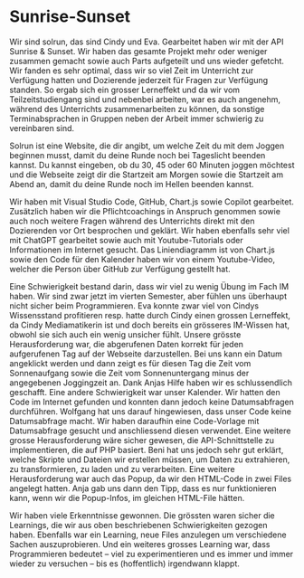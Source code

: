 # Sunrise-Sunset
Wir sind solrun, das sind Cindy und Eva. Gearbeitet haben wir mit der API Sunrise & Sunset. Wir haben das gesamte Projekt mehr oder weniger zusammen gemacht sowie auch Parts aufgeteilt und uns wieder gefetcht. Wir fanden es sehr optimal, dass wir so viel Zeit im Unterricht zur Verfügung hatten und Dozierende jederzeit für Fragen zur Verfügung standen. So ergab sich ein grosser Lerneffekt und da wir vom Teilzeitstudiengang sind und nebenbei arbeiten, war es auch angenehm, während des Unterrichts zusammenarbeiten zu können, da sonstige Terminabsprachen in Gruppen neben der Arbeit immer schwierig zu vereinbaren sind.

Solrun ist eine Website, die dir angibt, um welche Zeit du mit dem Joggen beginnen musst, damit du deine Runde noch bei Tageslicht beenden kannst. Du kannst eingeben, ob du 30, 45 oder 60 Minuten joggen möchtest und die Webseite zeigt dir die Startzeit am Morgen sowie die Startzeit am Abend an, damit du deine Runde noch im Hellen beenden kannst. 

Wir haben mit Visual Studio Code, GitHub, Chart.js sowie Copilot gearbeitet. Zusätzlich haben wir die Pflichtcoachings in Anspruch genommen sowie auch noch weitere Fragen während des Unterrichts direkt mit den Dozierenden vor Ort besprochen und geklärt. Wir haben ebenfalls sehr viel mit ChatGPT gearbeitet sowie auch mit Youtube-Tutorials oder Informationen im Internet gesucht. Das Liniendiagramm ist von Chart.js sowie den Code für den Kalender haben wir von einem Youtube-Video, welcher die Person über GitHub zur Verfügung gestellt hat. 

Eine Schwierigkeit bestand darin, dass wir viel zu wenig Übung im Fach IM haben. Wir sind zwar jetzt im vierten Semester, aber fühlen uns überhaupt nicht sicher beim Programmieren. Eva konnte zwar viel von Cindys Wissensstand profitieren resp. hatte durch Cindy einen grossen Lerneffekt, da Cindy Mediamatikerin ist und doch bereits ein grösseres IM-Wissen hat, obwohl sie sich auch ein wenig unsicher fühlt. Unsere grösste Herausforderung war, die abgerufenen Daten korrekt für jeden aufgerufenen Tag auf der Webseite darzustellen. Bei uns kann ein Datum angeklickt werden und dann zeigt es für diesen Tag die Zeit vom Sonnenaufgang sowie die Zeit vom Sonnenuntergang minus der angegebenen Joggingzeit an. Dank Anjas Hilfe haben wir es schlussendlich geschafft. Eine andere Schwierigkeit war unser Kalender. Wir hatten den Code im Internet gefunden und konnten dann jedoch keine Datumsabfragen durchführen. Wolfgang hat uns darauf hingewiesen, dass unser Code keine Datumsabfrage macht. Wir haben daraufhin eine Code-Vorlage mit Datumsabfrage gesucht und anschliessend diesen verwendet. Eine weitere grosse Herausforderung wäre sicher gewesen, die API-Schnittstelle zu implementieren, die auf PHP basiert. Beni hat uns jedoch sehr gut erklärt, welche Skripte und Dateien wir erstellen müssen, um Daten zu extrahieren, zu transformieren, zu laden und zu verarbeiten. Eine weitere Herausforderung war auch das Popup, da wir den HTML-Code in zwei Files angelegt hatten. Anja gab uns dann den Tipp, dass es nur funktionieren kann, wenn wir die Popup-Infos, im gleichen HTML-File hätten. 

Wir haben viele Erkenntnisse gewonnen. Die grössten waren sicher die Learnings, die wir aus oben beschriebenen Schwierigkeiten gezogen haben. Ebenfalls war ein Learning, neue Files anzulegen um verschiedene Sachen auszuprobieren. Und ein weiteres grosses Learning war, dass Programmieren bedeutet – viel zu experimentieren und es immer und immer wieder zu versuchen – bis es (hoffentlich) irgendwann klappt. 
